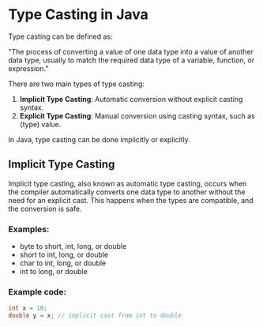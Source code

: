 # Type Casting in Java

Type casting can be defined as:

"The process of converting a value of one data type into a value of another data type, usually to match the required data type of a variable, function, or expression."

There are two main types of type casting:

1. **Implicit Type Casting**: Automatic conversion without explicit casting syntax.
2. **Explicit Type Casting**: Manual conversion using casting syntax, such as (type) value.

In Java, type casting can be done implicitly or explicitly.

## Implicit Type Casting

Implicit type casting, also known as automatic type casting, occurs when the compiler automatically converts one data type to another without the need for an explicit cast. This happens when the types are compatible, and the conversion is safe.

### Examples:

- byte to short, int, long, or double
- short to int, long, or double
- char to int, long, or double
- int to long, or double

### Example code:

```java
int x = 10;
double y = x; // implicit cast from int to double
